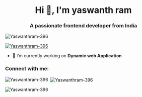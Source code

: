 <h1 align="center">Hi 👋, I'm yaswanth ram</h1>
<h3 align="center">A passionate frontend developer from India</h3>

<p align="left"> <img src="https://komarev.com/ghpvc/?username=Yaswanthram-396&label=Profile%20views&color=0e75b6&style=flat" alt="Yaswanthram-396" /> </p>

<p align="left"> <a href="https://github.com/ryo-ma/github-profile-trophy"><img src="https://github-profile-trophy.vercel.app/?username=Yaswanthram-396" alt="Yaswanthram-396" /></a> </p>

- 🔭 I’m currently working on **Dynamic web Application**

<h3 align="left">Connect with me:</h3>
<p align="left">
  <!-- Social links go here -->
  <a href="https://www.linkedin.com/in/reddy-yaswanth-ram-317341292/"></a>
</p>

<p><img align="left" src="https://github-readme-stats.vercel.app/api/top-langs?username=Yaswanthram-396&show_icons=true&locale=en&layout=compact" alt="Yaswanthram-396" /></p>

<p>&nbsp;<img align="center" src="https://github-readme-stats.vercel.app/api?username=Yaswanthram-396&show_icons=true&locale=en" alt="Yaswanthram-396" /></p>

<p><img align="center" src="https://github-readme-streak-stats.herokuapp.com/?user=Yaswanthram-396&" alt="Yaswanthram-396" /></p>
